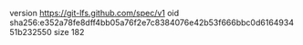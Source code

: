 version https://git-lfs.github.com/spec/v1
oid sha256:e352a78fe8dff4bb05a76f2e7c8384076e42b53f666bbc0d616493451b232550
size 182
